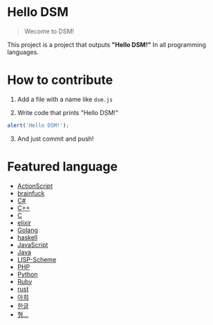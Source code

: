 # Hello DSM
> Wecome to DSM!

This project is a project that outputs **"Hello DSM!"** In all programming languages.

# How to contribute
1. Add a file with a name like `dsm.js`

2. Write code that prints "Hello DSM!"
``` javascript
alert('Hello DSM!');
```

3. And just commit and push!

# Featured language
* [ActionScript](/dsm.as)
* [brainfuck](/dsm.bf)
* [C#](/Dsm.cs)
* [C++](/dsm.cpp)
* [C](/dsm.c)
* [elixir](/dsm.ex)
* [Golang](/dsm.go)
* [haskell](/dsm.hs)
* [JavaScript](/dsm.js)
* [Java](/Dsm.java)
* [LISP-Scheme](/dsm.rkt)
* [PHP](/dsm.php)
* [Python](/dsm.py)
* [Ruby](/dsm.rb)
* [rust](/dsm.rs)
* [아희](/dsm.aheui)
* [한글](/dsm.hangeul)
* [형...](/dsm.hyeong)
